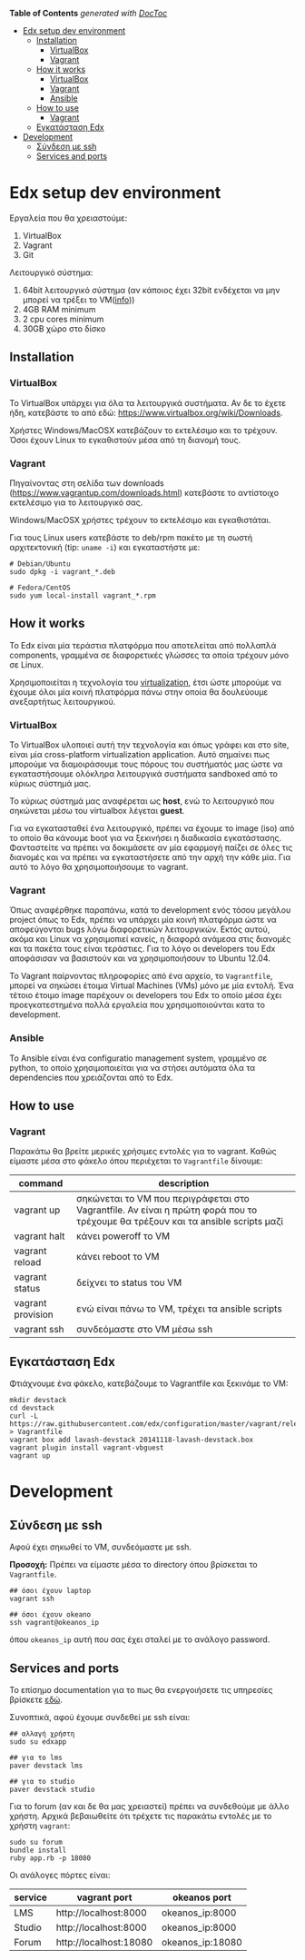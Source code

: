 <!-- START doctoc generated TOC please keep comment here to allow auto update -->
<!-- DON'T EDIT THIS SECTION, INSTEAD RE-RUN doctoc TO UPDATE -->
**Table of Contents**  *generated with [DocToc](http://doctoc.herokuapp.com/)*

- [Edx setup dev environment](#edx-setup-dev-environment)
  - [Installation](#installation)
    - [VirtualBox](#virtualbox)
    - [Vagrant](#vagrant)
  - [How it works](#how-it-works)
    - [VirtualBox](#virtualbox-1)
    - [Vagrant](#vagrant-1)
    - [Ansible](#ansible)
  - [How to use](#how-to-use)
    - [Vagrant](#vagrant-2)
  - [Εγκατάσταση Edx](#εγκατάσταση-edx)
- [Development](#development)
  - [Σύνδεση με ssh](#σύνδεση-με-ssh)
  - [Services and ports](#services-and-ports)

<!-- END doctoc generated TOC please keep comment here to allow auto update -->

# Edx setup dev environment

Εργαλεία που θα χρειαστούμε:

1. VirtualBox
1. Vagrant
1. Git

Λειτουργικό σύστημα:

1. 64bit λειτουργικό σύστημα (αν κάποιος έχει 32bit ενδέχεται να μην μπορεί να τρέξει το VM([info](https://www.virtualbox.org/manual/ch03.html#intro-64bitguests)))
1. 4GB RAM minimum
1. 2 cpu cores minimum
1. 30GB χώρο στο δίσκο

## Installation

### VirtualBox

Το VirtualBox υπάρχει για όλα τα λειτουργικά συστήματα. Αν δε το έχετε ήδη,
κατεβάστε το από εδώ: <https://www.virtualbox.org/wiki/Downloads>.

Χρήστες Windows/MacOSX κατεβάζουν το εκτελέσιμο και το τρέχουν. Όσοι έχουν
Linux το εγκαθιστούν μέσα από τη διανομή τους.

### Vagrant

Πηγαίνοντας στη σελίδα των downloads (<https://www.vagrantup.com/downloads.html>)
κατεβάστε το αντίστοιχο εκτελέσιμο για το λειτουργικό σας.

Windows/MacOSX χρήστες τρέχουν το εκτελέσιμο και εγκαθιστάται.

Για τους Linux users κατεβάστε το deb/rpm πακέτο με τη σωστή αρχιτεκτονική
(tip: `uname -i`) και εγκαταστήστε με:

```
# Debian/Ubuntu
sudo dpkg -i vagrant_*.deb

# Fedora/CentOS
sudo yum local-install vagrant_*.rpm
```

## How it works

Το Edx είναι μία τεράστια πλατφόρμα που αποτελείται από πολλαπλά components,
γραμμένα σε διαφορετικές γλώσσες τα οποία τρέχουν μόνο σε Linux.

Χρησιμοποιείται η τεχνολογία του [virtualization][], έτσι ώστε μπορούμε να έχουμε
όλοι μία κοινή πλατφόρμα πάνω στην οποία θα δουλεύουμε ανεξαρτήτως λειτουργικού.

### VirtualBox

Το VirtualBox υλοποιεί αυτή την τεχνολογία και όπως γράφει και στο site, είναι
μία cross-platform virtualization application. Αυτό σημαίνει πως μπορούμε να
διαμοιράσουμε τους πόρους του συστήματός μας ώστε να εγκαταστήσουμε ολόκληρα
λειτουργικά συστήματα sandboxed από το κύριως σύστημά μας.

Το κύριως σύστημά μας αναφέρεται ως **host**, ενώ το λειτουργικό που σηκώνεται
μέσω του virtualbox λέγεται **guest**.

Για να εγκατασταθεί ένα λειτουργικό, πρέπει να έχουμε το image (iso) από το
οποίο θα κάνουμε boot για να ξεκινήσει η διαδικασία εγκατάστασης. Φανταστείτε
να πρέπει να δοκιμάσετε αν μία εφαρμογή παίζει σε όλες τις διανομές και να
πρέπει να εγκαταστήσετε από την αρχή την κάθε μία. Για αυτό το λόγο θα
χρησιμοποιήσουμε το vagrant.

### Vagrant

Όπως αναφέρθηκε παραπάνω, κατά το development ενός τόσου μεγάλου project όπως το
Edx, πρέπει να υπάρχει μία κοινή πλατφόρμα ώστε να αποφεύγονται bugs λόγω
διαφορετικών λειτουργικών. Εκτός αυτού, ακόμα και Linux να χρησιμοπιεί κανείς,
η διαφορά ανάμεσα στις διανομές και τα πακέτα τους είναι τεράστιες. Για το λόγο
οι developers του Edx αποφάσισαν να βασιστούν και να χρησιμοποιήσουν το
Ubuntu 12.04.

To Vagrant παίρνοντας πληροφορίες από ένα αρχείο, το `Vagrantfile`, μπορεί
να σηκώσει έτοιμα Virtual Machines (VMs) μόνο με μία εντολή. Ένα τέτοιο
έτοιμο image παρέχουν οι developers του Edx το οποίο μέσα έχει προεγκατεστημένα
πολλά εργαλεία που χρησιμοποιούνται κατα το development.

### Ansible

Το Αnsible είναι ένα configuratio management system, γραμμένο σε python, το
οποίο χρησιμοποιείται για να στήσει αυτόματα όλα τα dependencies που
χρειάζονται από το Edx.

## How to use

### Vagrant

Παρακάτω θα βρείτε μερικές χρήσιμες εντολές για το vagrant.
Καθώς είμαστε μέσα στο φάκελο όπου περιέχεται το `Vagrantfile` δίνουμε:

command | description
--------|-----------
vagrant up | σηκώνεται το VM που περιγράφεται στο Vagrantfile. Αν είναι η πρώτη φορά που το τρέχουμε θα τρέξουν και τα ansible scripts μαζί
vagrant halt | κάνει poweroff το VM
vagrant reload | κάνει reboot το VM
vagrant status | δείχνει το status του VM
vagrant provision | ενώ είναι πάνω το VM, τρέχει τα ansible scripts
vagrant ssh | συνδεόμαστε στο VM μέσω ssh

## Εγκατάσταση Edx

Φτιάχνουμε ένα φάκελο, κατεβάζουμε το Vagrantfile και ξεκινάμε το VM:

```
mkdir devstack
cd devstack
curl -L https://raw.githubusercontent.com/edx/configuration/master/vagrant/release/devstack/Vagrantfile > Vagrantfile
vagrant box add lavash-devstack 20141118-lavash-devstack.box
vagrant plugin install vagrant-vbguest
vagrant up
```

# Development

## Σύνδεση με ssh

Αφού έχει σηκωθεί το VM, συνδεόμαστε με ssh.

**Προσοχή:** Πρέπει να είμαστε μέσα το directory όπου βρίσκεται το `Vagrantfile`.

```
## όσοι έχουν laptop
vagrant ssh

## όσοι έχουν okeano
ssh vagrant@okeanos_ip
```

όπου `okeanos_ip` αυτή που σας έχει σταλεί με το ανάλογο password.

## Services and ports

Το επίσημο documentation για το πως θα ενεργοιήσετε τις υπηρεσίες βρίσκετε
[εδώ][dev].

Συνοπτικά, αφού έχουμε συνδεθεί με ssh είναι:

```
## αλλαγή χρήστη
sudo su edxapp

## για το lms
paver devstack lms

## για το studio
paver devstack studio
```

Για το forum (αν και δε θα μας χρειαστεί) πρέπει να συνδεθούμε με άλλο 
χρήστη. Αρχικά βεβαιωθείτε ότι τρέχετε τις παρακάτω εντολές με το χρήστη
`vagrant`:

```
sudo su forum
bundle install
ruby app.rb -p 18080
```

Οι ανάλογες πόρτες είναι:

service | vagrant port | okeanos port
--------|--------------|-------------
LMS     | http://localhost:8000 | okeanos_ip:8000
Studio  | http://localhost:8000 | okeanos_ip:8000
Forum   | http://localhost:18080| okeanos_ip:18080


[virtualization]: https://en.wikipedia.org/wiki/Virtualization
[dev]: https://github.com/edx/configuration/wiki/edX-Developer-Stack#using-the-edx-devstack
